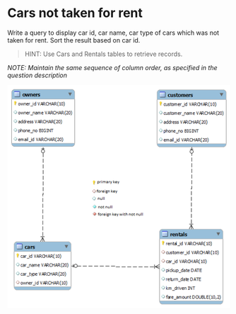 # Cars not taken for rent

Write a query to display car id, car name, car type of cars which was not taken for rent.  Sort the result based on car id.

> HINT: Use Cars and Rentals tables to retrieve records.

*NOTE: Maintain the same sequence of column order, as specified in the question description*

![database diagram](../../../database_2.png)